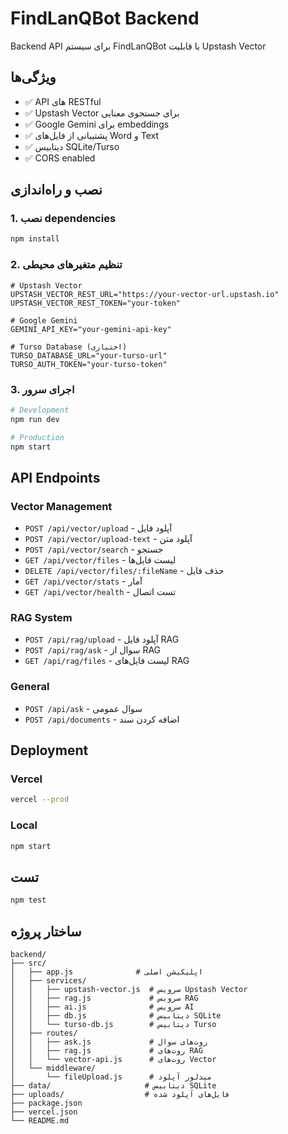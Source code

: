 # FindLanQBot Backend

Backend API برای سیستم FindLanQBot با قابلیت Upstash Vector

## ویژگی‌ها

- ✅ API های RESTful
- ✅ Upstash Vector برای جستجوی معنایی
- ✅ Google Gemini برای embeddings
- ✅ پشتیبانی از فایل‌های Word و Text
- ✅ دیتابیس SQLite/Turso
- ✅ CORS enabled

## نصب و راه‌اندازی

### 1. نصب dependencies
```bash
npm install
```

### 2. تنظیم متغیرهای محیطی
```env
# Upstash Vector
UPSTASH_VECTOR_REST_URL="https://your-vector-url.upstash.io"
UPSTASH_VECTOR_REST_TOKEN="your-token"

# Google Gemini
GEMINI_API_KEY="your-gemini-api-key"

# Turso Database (اختیاری)
TURSO_DATABASE_URL="your-turso-url"
TURSO_AUTH_TOKEN="your-turso-token"
```

### 3. اجرای سرور
```bash
# Development
npm run dev

# Production
npm start
```

## API Endpoints

### Vector Management
- `POST /api/vector/upload` - آپلود فایل
- `POST /api/vector/upload-text` - آپلود متن
- `POST /api/vector/search` - جستجو
- `GET /api/vector/files` - لیست فایل‌ها
- `DELETE /api/vector/files/:fileName` - حذف فایل
- `GET /api/vector/stats` - آمار
- `GET /api/vector/health` - تست اتصال

### RAG System
- `POST /api/rag/upload` - آپلود فایل RAG
- `POST /api/rag/ask` - سوال از RAG
- `GET /api/rag/files` - لیست فایل‌های RAG

### General
- `POST /api/ask` - سوال عمومی
- `POST /api/documents` - اضافه کردن سند

## Deployment

### Vercel
```bash
vercel --prod
```

### Local
```bash
npm start
```

## تست

```bash
npm test
```

## ساختار پروژه

```
backend/
├── src/
│   ├── app.js              # اپلیکیشن اصلی
│   ├── services/
│   │   ├── upstash-vector.js  # سرویس Upstash Vector
│   │   ├── rag.js             # سرویس RAG
│   │   ├── ai.js              # سرویس AI
│   │   ├── db.js              # دیتابیس SQLite
│   │   └── turso-db.js        # دیتابیس Turso
│   ├── routes/
│   │   ├── ask.js             # روت‌های سوال
│   │   ├── rag.js             # روت‌های RAG
│   │   └── vector-api.js      # روت‌های Vector
│   └── middleware/
│       └── fileUpload.js      # میدلور آپلود
├── data/                     # دیتابیس SQLite
├── uploads/                  # فایل‌های آپلود شده
├── package.json
├── vercel.json
└── README.md
```